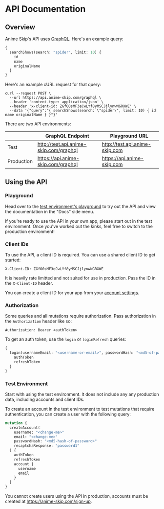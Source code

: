 # API Documentation

## Overview

Anime Skip's API uses [GraphQL](https://graphql.org/). Here's an example query:

```graphql
{
  searchShows(search: "spider", limit: 10) {
    id
    name
    originalName
  }
}
```

Here's an example cURL request for that query:

```shell
curl --request POST \
  --url https://api.anime-skip.com/graphql \
  --header 'content-type: application/json' \
  --header 'x-client-id: ZGfO0sMF3eCwLYf8yMSCJjlynwNGRXWE' \
  --data '{"query":"{ searchShows(search: \"spider\", limit: 10) { id name originalName } }"}'
```

There are two API environments:

|            | GraphQL Endpoint                         | Playground URL                   |
| ---------- | ---------------------------------------- | -------------------------------- |
| Test       | <http://test.api.anime-skip.com/graphql> | <http://test.api.anime-skip.com> |
| Production | <https://api.anime-skip.com/graphql>     | <https://api.anime-skip.com>     |

## Using the API

### Playground

Head over to the [test environment's playground](http://test.api.anime-skip.com) to try out the API and view the documentation in the "Docs" side menu.

If you're ready to use the API in your own app, please start out in the test environment. Once you've worked out the kinks, feel free to switch to the production environment!

### Client IDs

To use the API, a client ID is required. You can use a shared client ID to get started:

```
X-Client-ID: ZGfO0sMF3eCwLYf8yMSCJjlynwNGRXWE
```

It is heavily rate limitted and not suited for use in production. Pass the ID in the `X-Client-ID` header.

You can create a client ID for your app from your [account settings](/account/api-clients).

### Authorization

Some queries and all mutations require authorization. Pass authorization in the `Authorization` header like so:

```
Authorization: Bearer <authToken>
```

To get an auth token, use the `login` or `loginRefresh` queries:

```graphql
{
  login(usernameEmail: "<username-or-email>", passwordHash: "<md5-of-password>") {
    authToken
    refreshToken
  }
}
```

### Test Environment

Start with using the test environment. It does not include any any production data, including accounts and client IDs.

To create an account in the test environment to test mutations that require authentication, you can create a user with the following query:

```graphql
mutation {
  createAccount(
    username: "<change-me>"
    email: "<change-me>"
    passwordHash: "<md5-hash-of-password>"
    recaptchaResponse: "password1"
  ) {
    authToken
    refreshToken
    account {
      username
      email
    }
  }
}
```

You cannot create users using the API in production, accounts must be created at <https://anime-skip.com/sign-up>.
